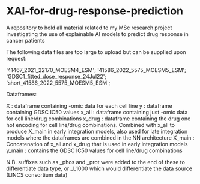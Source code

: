 # XAI-for-drug-response-prediction
A repository to hold all material related to my MSc research project investigating the use of explainable AI models to predict drug response in cancer patients

The following data files are too large to upload but can be supplied upon request:

  '41467_2021_22170_MOESM4_ESM';
  '41586_2022_5575_MOESM5_ESM';
  'GDSC1_fitted_dose_response_24Jul22';
  'short_41586_2022_5575_MOESM5_ESM';

Dataframes:

X : dataframe containing -omic data for each cell line
y : dataframe containing GDSC IC50 values 
x_all : dataframe containing just -omic data for cell line/drug combinations
x_drug : dataframe containing the drug one hot encoding for cell line/drug combinations. Combined with x_all to produce X_main in early integration models, 
         also used for late integration models where the dataframes are combined in the NN architecture
X_main : Concatenation of x_all and x_drug that is used in early integration models
y_main : contains the GDSC IC50 values for cell line/drug combinations

N.B. suffixes such as _phos and _prot were added to the end of these to differentiate data type, or _L1000 which would differentiate the data source (LINCS consortium data)
